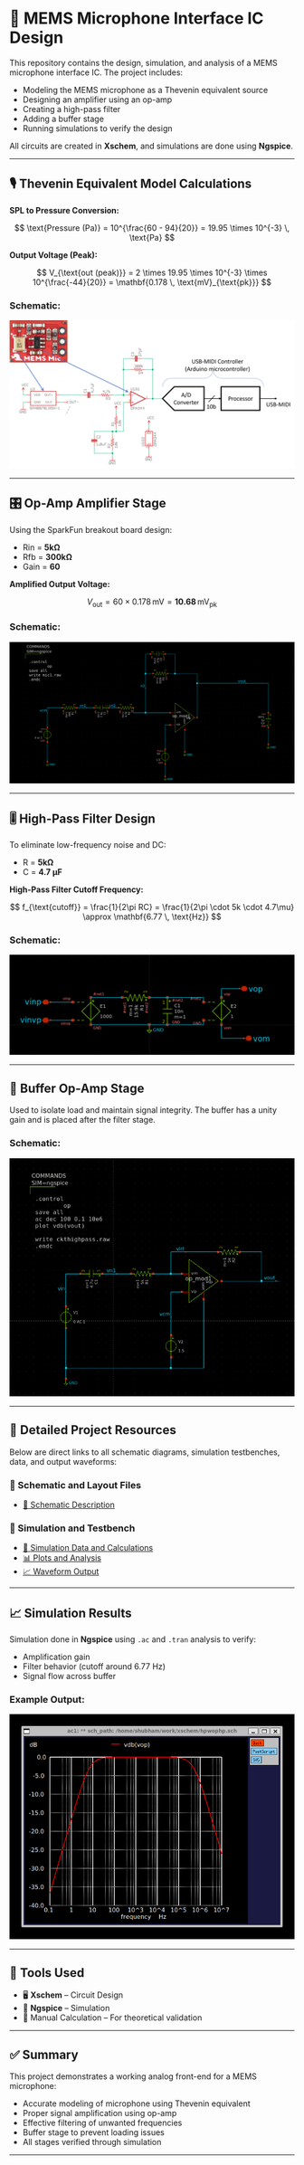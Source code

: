 # 🎤 MEMS Microphone Interface IC Design

This repository contains the design, simulation, and analysis of a MEMS microphone interface IC. The project includes:

- Modeling the MEMS microphone as a Thevenin equivalent source
- Designing an amplifier using an op-amp
- Creating a high-pass filter
- Adding a buffer stage
- Running simulations to verify the design

All circuits are created in **Xschem**, and simulations are done using **Ngspice**.

---

## 🎙️ Thevenin Equivalent Model Calculations

**SPL to Pressure Conversion:**

$$
\text{Pressure (Pa)} = 10^{\frac{60 - 94}{20}} = 19.95 \times 10^{-3} \, \text{Pa}
$$

**Output Voltage (Peak):**

$$
V_{\text{out (peak)}} = 2 \times 19.95 \times 10^{-3} \times 10^{\frac{-44}{20}} = \mathbf{0.178 \, \text{mV}_{\text{pk}}}
$$

### Schematic:

![MEMS Thevenin Model](https://github.com/Shubham8270/xschem-proj-1/blob/main/Documentation%20and%20usage%20guide/Fig-d1-1-USBmic.png)

---

## 🎛️ Op-Amp Amplifier Stage

Using the SparkFun breakout board design:

- Rin = **5kΩ**
- Rfb = **300kΩ**
- Gain = **60**

**Amplified Output Voltage:**

$$
V_{\text{out}} = 60 \times 0.178 \, \text{mV} = \mathbf{10.68 \, \text{mV}_{\text{pk}}}
$$


### Schematic:

![Opamp Amplifier](https://github.com/Shubham8270/xschem-proj-1/blob/main/Schematic%20and%20layout%20files/images/Picture4.png?raw=true)

---

## 🎚️ High-Pass Filter Design

To eliminate low-frequency noise and DC:

- R = **5kΩ**
- C = **4.7 µF**

**High-Pass Filter Cutoff Frequency:**

$$
f_{\text{cutoff}} = \frac{1}{2\pi RC} = \frac{1}{2\pi \cdot 5k \cdot 4.7\mu} \approx \mathbf{6.77 \, \text{Hz}}
$$


### Schematic:

![High Pass Filter](https://github.com/Shubham8270/xschem-proj-1/blob/main/Schematic%20and%20layout%20files/images/Picture6.png?raw=true)

---

## 🔁 Buffer Op-Amp Stage

Used to isolate load and maintain signal integrity. The buffer has a unity gain and is placed after the filter stage.

### Schematic:

![Buffer Stage](https://github.com/Shubham8270/xschem-proj-1/blob/main/Schematic%20and%20layout%20files/images/Picture8.png?raw=true)

---


## 📂 Detailed Project Resources

Below are direct links to all schematic diagrams, simulation testbenches, data, and output waveforms:

### 🧩 Schematic and Layout Files
- [📘 Schematic Description](https://github.com/Shubham8270/xschem-proj-1/blob/main/Schematic%20and%20layout%20files/Schemetic.md)

### 🧪 Simulation and Testbench
- [📄 Simulation Data and Calculations](https://github.com/Shubham8270/xschem-proj-1/blob/main/Simulation%20and%20testbench%20files/data.md)
- [📊 Plots and Analysis](https://github.com/Shubham8270/xschem-proj-1/blob/main/Simulation%20and%20testbench%20files/plots.md)
- [📈 Waveform Output](https://github.com/Shubham8270/xschem-proj-1/blob/main/Simulation%20and%20testbench%20files/wave%20output.md)

---

## 📈 Simulation Results

Simulation done in **Ngspice** using `.ac` and `.tran` analysis to verify:

- Amplification gain
- Filter behavior (cutoff around 6.77 Hz)
- Signal flow across buffer

### Example Output:

![Simulation Waveforms](https://github.com/Shubham8270/xschem-proj-1/blob/main/Simulation%20and%20testbench%20files/images2/Picture6.png?raw=true)

---

## 🧪 Tools Used

- 🖥️ **Xschem** – Circuit Design
- 🔁 **Ngspice** – Simulation
- 📐 Manual Calculation – For theoretical validation

---

## ✅ Summary

This project demonstrates a working analog front-end for a MEMS microphone:

- Accurate modeling of microphone using Thevenin equivalent
- Proper signal amplification using op-amp
- Effective filtering of unwanted frequencies
- Buffer stage to prevent loading issues
- All stages verified through simulation

---


